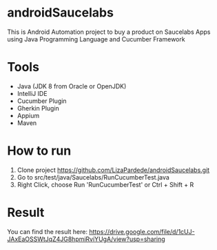 # androidSaucelabs
This is Android Automation project to buy a product on Saucelabs Apps using Java Programming Language and Cucumber Framework

# Tools 
- Java (JDK 8 from Oracle or OpenJDK)
- IntelliJ IDE
- Cucumber Plugin
- Gherkin Plugin
- Appium
- Maven 

# How to run
1. Clone project
https://github.com/LizaPardede/androidSaucelabs.git
2. Go to src/test/java/Saucelabs/RunCucumberTest.java 
3. Right Click, choose Run 'RunCucumberTest' or Ctrl + Shift + R 

# Result
You can find the result here:
https://drive.google.com/file/d/1cUJ-JAxEaOSSWtJqZ4JG8hpmiRviYUgA/view?usp=sharing

